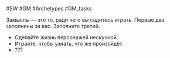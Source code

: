 #SW  #GM #Archetypes #GM_tasks 

Замыслы — это то, ради чего вы садитесь играть. 
Первые два заполнены за вас. Заполните третий. 
- Сделайте жизнь персонажей нескучной. 
- Играйте, чтобы узнать, что же произойдёт. 
- ???